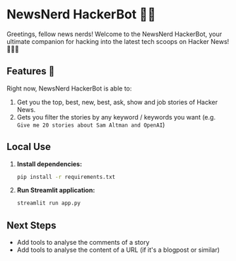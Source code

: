 # NewsNerd HackerBot 🤖📰

Greetings, fellow news nerds! Welcome to the NewsNerd HackerBot, your ultimate companion for hacking into the latest tech scoops on Hacker News! 🕵️‍♂️💬


## Features 🚀

Right now, NewsNerd HackerBot is able to:

1. Get you the top, best, new, best, ask, show and job stories of
   Hacker News.
2. Gets you filter the stories by any keyword / keywords you want (e.g. `Give me 20 stories about Sam Altman and OpenAI`)


## Local Use

1. **Install dependencies:**
   ```bash
   pip install -r requirements.txt
   ```

2. **Run Streamlit application:**
   ```bash
   streamlit run app.py
   ```

## Next Steps

- Add tools to analyse the comments of a story
- Add tools to analyse the content of a URL (if it's a blogpost or similar)
